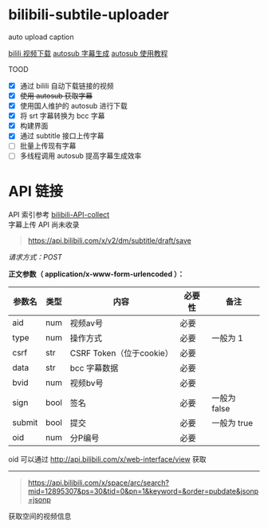 # bilibili-subtile-uploader
auto upload caption


[bilili 视频下载](https://github.com/SigureMo/bilili) 
[autosub 字幕生成](https://github.com/BingLingGroup/autosub) 
[autosub 使用教程](https://binglinggroup.github.io/archives/autosub_057a_quick_guide.html)


TOOD
- [x] 通过 bilili  自动下载链接的视频
- [x] ~~使用 autosub 获取字幕~~
- [x] 使用国人维护的 autosub 进行下载
- [x] 将 srt 字幕转换为 bcc 字幕
- [x] 构建界面
- [x] 通过 subtitle 接口上传字幕
- [ ] 批量上传现有字幕
- [ ] 多线程调用 autosub 提高字幕生成效率

# API 链接 

API 索引参考 [bilibili-API-collect](https://github.com/SocialSisterYi/bilibili-API-collect)    
字幕上传 API 尚未收录

> https://api.bilibili.com/x/v2/dm/subtitle/draft/save

*请求方式：POST*

**正文参数（ application/x-www-form-urlencoded ）：**

| 参数名 | 类型   | 内容                    | 必要性 | 备注              |
| ------ | ----  | ----------------------- | ------ | ----------------- |
| aid     | num  | 视频av号                 | 必要   |                   |
| type   | num   | 操作方式                 | 必要   | 一般为 1          |
| csrf   | str   | CSRF Token（位于cookie） | 必要   |                   |
| data   | str   | bcc 字幕数据             | 必要   |                   |
| bvid   | num   | 视频bv号                 | 必要   |                   |
| sign   | bool  | 签名                     | 必要   |   一般为 false    |
| submit | bool  | 提交                     | 必要   |   一般为 true     |
| oid    | num   | 分P编号                  | 必要   |                   |


oid 可以通过 http://api.bilibili.com/x/web-interface/view 获取

---

> https://api.bilibili.com/x/space/arc/search?mid=12895307&ps=30&tid=0&pn=1&keyword=&order=pubdate&jsonp=jsonp

获取空间的视频信息
